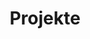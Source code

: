 ---
# Page title
title: Projekte
# Page type - we want a landing page (such as a homepage)
type: landing

# Your landing page sections - add as many different content blocks as you like
sections:
  - block: markdown
    id: section-0
    content:
      title: Arbeitspakete im Projekt
      subtitle:
      text: <p align="justify">Das Arbeitsprogramm von KISS-Pro ist in vier Arbeitspakete gegliedert. Arbeitspaket 1 beschäftigt sich mit der Vorbereitung der Integration von NLP-generierten Feedbacksystemen in den schulischen Kontext. Die Arbeitspaket 2 und 3 dienen der Ausarbeitung von Professionalisierungskonzepten für die 5 kompetente Nutzung KI-basierter Systeme in der Schule (Arbeitspaket 2) bzw. im Fachunterricht (Arbeitspaket 3). Während in Arbeitspaket 2 also allgemein die Förderung digitalisierungsbezogener Kompetenzen aufseiten der Lehrkräfte sowie die Herausarbeitung von Potentialen und Grenzen von KI-basierten Systemen und die soziale Akzeptanz dieser Systeme im Vordergrund steht, werden in Arbeitspaket 3 konkrete Einsatzmöglichkeiten von KI-generiertem Feedback für sprachliche Lernprodukte der Schüler:innen in sprachlichen Fächern thematisiert. <br><br>In beiden Arbeitspaketen werden Weiterbildungsangebote für Lehrkräfte entwickelt, erprobt, auf dieser Erfahrungsbasis überarbeitet und finalisiert. Der Prozess wird wissenschaftlich begleitet und evaluiert. Auf diese Weise soll in engem Austausch mit den Landesinstituten sichergestellt werden, dass die Professionalisierungskonzepte praxistauglich und für eine breite Mehrheit der Lehrkräfte relevant sind. Ziel ist es, die in den Arbeitspaketen 2 und 3 eingenommenen Perspektiven in Arbeitspaket 4 modular zusammenzuführen und somit ein KI-bezogenes Professionalisierungsangebot zu schaffen, das sowohl spezifisch für Lehrkräfte der sprachlichen Fächer als auch - in Bezug auf die fächerübergreifenden Anteile - von anderen Lehrkräften genutzt werden kann. <br><br>Um dies zu ermöglichen, widmet sich Arbeitspaket 4 der Überführung der Weiterbildungsangebote in OER, die zum Projektabschluss allen Landesinstituten zugänglich gemacht werden. Ergänzend wird im Rahmen des Arbeitspakets 4 der Transfer der für die Lehrkräfteweiterbildung entwickelten Inhalte in die Lehramtsausbildung adressiert. Hierfür wird eine Transfertagung für die Integration dieser Inhalte in die universitäre Lehramtsausbildung ausgerichtet. <br><br>Bei Fragen zu den Arbeitspaketen kontaktieren Sie gerne unsere Projektkoordinatorin Sarah Bormann.</p>
  - block: markdown
    id: section-1
    content:
      title: Vorbereitung der Integration von NLP-generierten Feedbacksystemen in den schulischen Kontext
      subtitle: Arbeitspaket 1, Leitung Prof. Dr. Steve Nebel und Prof. Dr. Torsten Zesch
      text: 
  - block: markdown
    id: section-2
    content:
      title: Entwicklung von Professionalisierungskonzepten für die kompetente Nutzung KI-basierter Systeme in der Schule
      subtitle: Arbeitspaket 2, Leitung Prof. Dr. Katrin Böhme
      text: 
  - block: markdown
    id: section-3
    content:
      title: Entwicklung konkreter Nutzungsperspektiven von KI-basierten Systemen im Fachunterricht
      subtitle: Arbeitspaket 3, Leitung Prof. Dr. Olaf Köller
      text: 
  - block: markdown
    id: section-4
    content:
      title: Modelle für die Entwicklung nachhaltiger Strukturen in Schulorganisation und Kollegien für die schulische Nutzung von KI und Bereitstellung von OER zur Lehrkräfteprofessionalisierung
      subtitle: Arbeitspaket 4, Leitung Prof. Dr. Olaf Köller und Prof. Dr. Katrin Böhme
      text: 
---